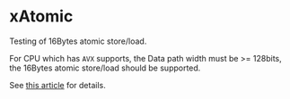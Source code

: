 xAtomic
===

Testing of 16Bytes atomic store/load.

For CPU which has `AVX` supports, the Data path width must be >= 128bits, the 16Bytes atomic store/load should be supported.

See [this article](https://rigtorp.se/isatomic/) for details.

